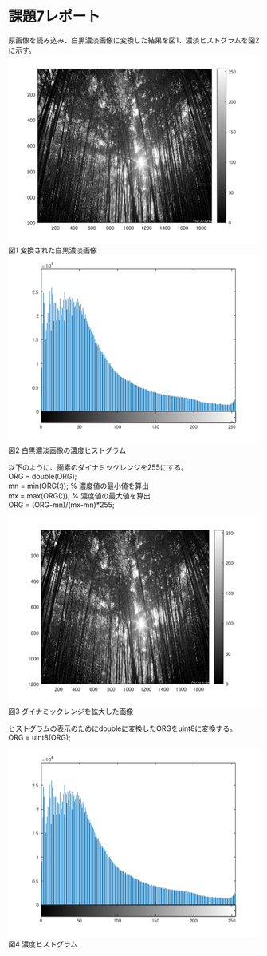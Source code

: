 # 課題7レポート
原画像を読み込み、白黒濃淡画像に変換した結果を図1、濃淡ヒストグラムを図2に示す。
![原画像](https://github.com/r-takano/lecture_image_processing/blob/master/picture/kadai7/kadai7_1.png)  
図1 変換された白黒濃淡画像  
![原画像](https://github.com/r-takano/lecture_image_processing/blob/master/picture/kadai7/kadai7_2.png)  
図2 白黒濃淡画像の濃度ヒストグラム

以下のように、画素のダイナミックレンジを255にする。  
ORG = double(ORG);  
mn = min(ORG(:)); % 濃度値の最小値を算出  
mx = max(ORG(:)); % 濃度値の最大値を算出  
ORG = (ORG-mn)/(mx-mn)*255;  

![原画像](https://github.com/r-takano/lecture_image_processing/blob/master/picture/kadai7/kadai7_3.png)  
図3 ダイナミックレンジを拡大した画像

ヒストグラムの表示のためにdoubleに変換したORGをuint8に変換する。  
ORG = uint8(ORG);

![原画像](https://github.com/r-takano/lecture_image_processing/blob/master/picture/kadai7/kadai7_4.png)  
図4 濃度ヒストグラム
